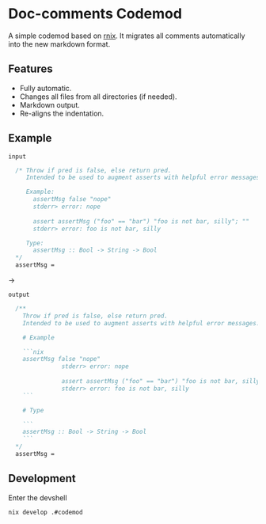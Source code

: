 # Doc-comments Codemod 

A simple codemod based on [rnix](https://github.com/nix-community/rnix-parser).
It migrates all comments automatically into the new markdown format.

## Features

- Fully automatic.
- Changes all files from all directories (if needed).
- Markdown output.
- Re-aligns the indentation.

## Example

`input`
```nix
  /* Throw if pred is false, else return pred.
     Intended to be used to augment asserts with helpful error messages.

     Example:
       assertMsg false "nope"
       stderr> error: nope
           
       assert assertMsg ("foo" == "bar") "foo is not bar, silly"; ""
       stderr> error: foo is not bar, silly

     Type:
       assertMsg :: Bool -> String -> Bool
  */
  assertMsg =
```

-> 

`output`
````nix
  /**
    Throw if pred is false, else return pred.
    Intended to be used to augment asserts with helpful error messages.

    # Example

    ```nix
    assertMsg false "nope"
               stderr> error: nope
    
               assert assertMsg ("foo" == "bar") "foo is not bar, silly"; ""
               stderr> error: foo is not bar, silly
    ```

    # Type

    ```
    assertMsg :: Bool -> String -> Bool
    ```
  */
  assertMsg =
````

## Development

Enter the devshell

`nix develop .#codemod`

